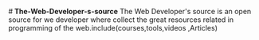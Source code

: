 #<b> The-Web-Developer-s-source</b>
The Web Developer's source is an open source for we developer where collect the great resources related in programming of the web.include(courses,tools,videos ,Articles)
